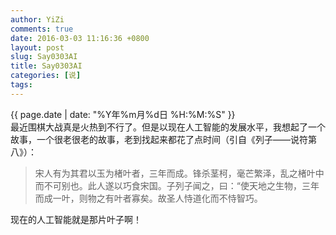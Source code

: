 ```yaml
---
author: YiZi
comments: true
date: 2016-03-03 11:16:36 +0800
layout: post
slug: Say0303AI
title: Say0303AI
categories: [说]
tags:
---
```

<div class="saying">
<div class="timestamp">{{ page.date | date: "%Y年%m月%d日 %H:%M:%S" }}</div>
最近围棋大战真是火热到不行了。但是以现在人工智能的发展水平，我想起了一个故事，一个很老很老的故事，老到找起来都花了点时间（引自《列子——说符第八》）：
<blockquote>
宋人有为其君以玉为楮叶者，三年而成。锋杀茎柯，毫芒繁泽，乱之楮叶中而不可别也。此人遂以巧食宋国。子列子闻之，曰：“使天地之生物，三年而成一叶，则物之有叶者寡矣。故圣人恃道化而不恃智巧。
</blockquote>
现在的人工智能就是那片叶子啊！
</div>
